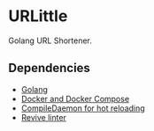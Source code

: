 # URLittle

Golang URL Shortener.

## Dependencies

- [Golang](https://go.dev/)
- [Docker and Docker Compose](https://docker.com/)
- [CompileDaemon for hot reloading](https://github.com/githubnemo/CompileDaemon)
- [Revive linter](https://github.com/mgechev/revive)
